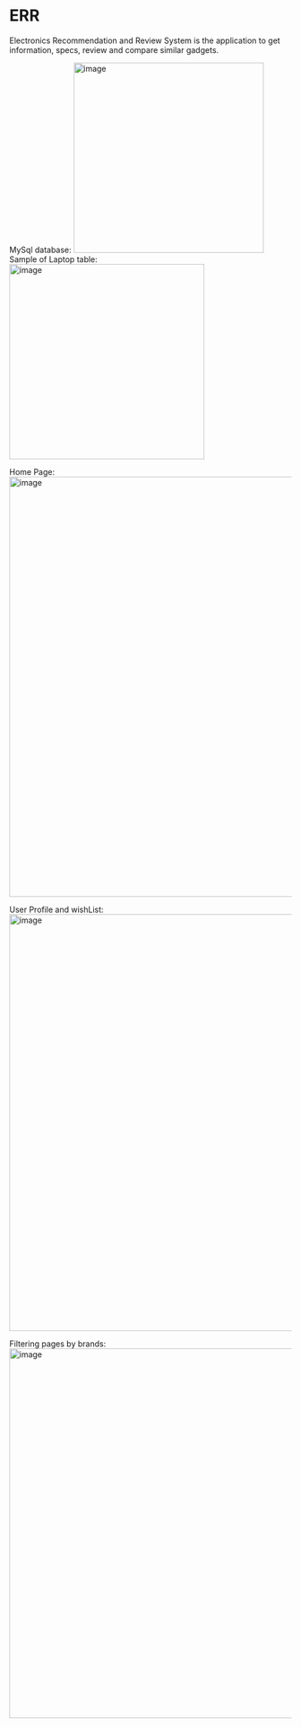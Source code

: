 # ERR
Electronics Recommendation and Review System is the application to get information, specs, review and compare similar gadgets.

MySql database:
<img width="339" alt="image" src="https://github.com/Quartz18/ERR/assets/43948594/4c50d7b1-d1ef-4b7d-a823-bdfc10971567">
Sample of Laptop table:
<img width="348" alt="image" src="https://github.com/Quartz18/ERR/assets/43948594/6928a55e-343d-40e4-90e7-baecf1f5a833">

Home Page:
<img width="749" alt="image" src="https://github.com/Quartz18/ERR/assets/43948594/1b8eeafe-1b0b-453c-b620-1414f00e18eb">

User Profile and wishList:
<img width="743" alt="image" src="https://github.com/Quartz18/ERR/assets/43948594/89c74fb9-569c-4653-942b-b81d1d37a5a1">

Filtering pages by brands:
<img width="659" alt="image" src="https://github.com/Quartz18/ERR/assets/43948594/c9251162-b51b-49fc-9776-3fe2e2c3ec5e">
